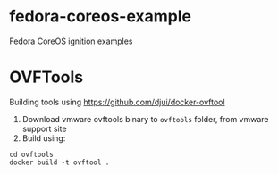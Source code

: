 # fedora-coreos-example

Fedora CoreOS ignition examples

# OVFTools

Building tools using <https://github.com/djui/docker-ovftool>

1. Download vmware ovftools binary to `ovftools` folder, from vmware support site                                                                                                                  
2. Build using:

```
cd ovftools
docker build -t ovftool .

```